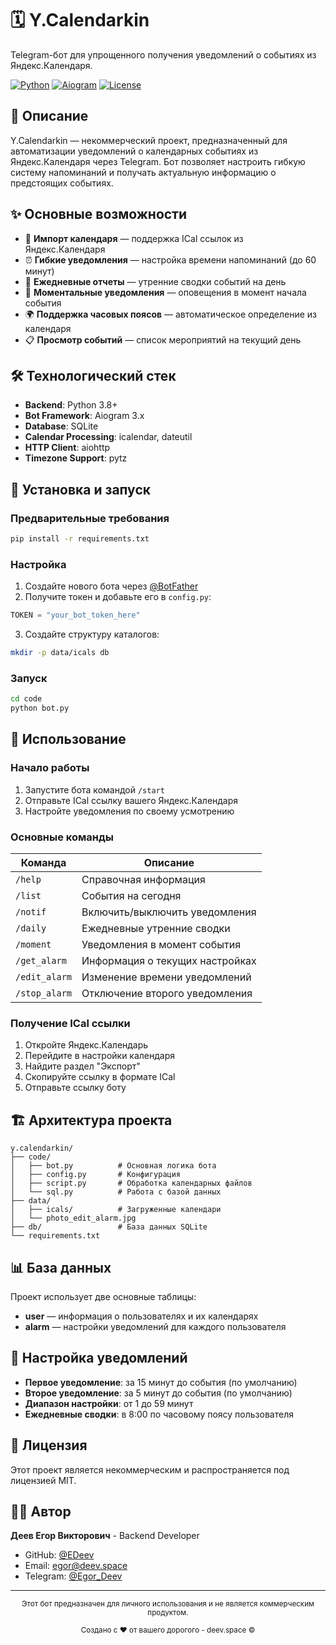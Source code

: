 # 🗓️ Y.Calendarkin

Telegram-бот для упрощенного получения уведомлений о событиях из Яндекс.Календаря.

[![Python](https://img.shields.io/badge/Python-3.8+-blue.svg)](https://python.org)
[![Aiogram](https://img.shields.io/badge/Aiogram-3.x-green.svg)](https://docs.aiogram.dev/)
[![License](https://img.shields.io/badge/License-MIT-yellow.svg)](LICENSE)

## 📖 Описание

Y.Calendarkin — некоммерческий проект, предназначенный для автоматизации уведомлений о календарных событиях из Яндекс.Календаря через Telegram. Бот позволяет настроить гибкую систему напоминаний и получать актуальную информацию о предстоящих событиях.

## ✨ Основные возможности

- 📅 **Импорт календаря** — поддержка ICal ссылок из Яндекс.Календаря
- ⏰ **Гибкие уведомления** — настройка времени напоминаний (до 60 минут)
- 🌅 **Ежедневные отчеты** — утренние сводки событий на день
- 🎯 **Моментальные уведомления** — оповещения в момент начала события
- 🌍 **Поддержка часовых поясов** — автоматическое определение из календаря
- 📋 **Просмотр событий** — список мероприятий на текущий день

## 🛠️ Технологический стек

- **Backend**: Python 3.8+
- **Bot Framework**: Aiogram 3.x
- **Database**: SQLite
- **Calendar Processing**: icalendar, dateutil
- **HTTP Client**: aiohttp
- **Timezone Support**: pytz

## 🚀 Установка и запуск

### Предварительные требования

```bash
pip install -r requirements.txt
```

### Настройка

1. Создайте нового бота через [@BotFather](https://t.me/BotFather)
2. Получите токен и добавьте его в `config.py`:

```python
TOKEN = "your_bot_token_here"
```

3. Создайте структуру каталогов:

```bash
mkdir -p data/icals db
```

### Запуск

```bash
cd code
python bot.py
```

## 📝 Использование

### Начало работы

1. Запустите бота командой `/start`
2. Отправьте ICal ссылку вашего Яндекс.Календаря
3. Настройте уведомления по своему усмотрению

### Основные команды

| Команда | Описание |
|---------|----------|
| `/help` | Справочная информация |
| `/list` | События на сегодня |
| `/notif` | Включить/выключить уведомления |
| `/daily` | Ежедневные утренние сводки |
| `/moment` | Уведомления в момент события |
| `/get_alarm` | Информация о текущих настройках |
| `/edit_alarm` | Изменение времени уведомлений |
| `/stop_alarm` | Отключение второго уведомления |

### Получение ICal ссылки

1. Откройте Яндекс.Календарь
2. Перейдите в настройки календаря
3. Найдите раздел "Экспорт"
4. Скопируйте ссылку в формате ICal
5. Отправьте ссылку боту

## 🏗️ Архитектура проекта

```
y.calendarkin/
├── code/
│   ├── bot.py          # Основная логика бота
│   ├── config.py       # Конфигурация
│   ├── script.py       # Обработка календарных файлов
│   └── sql.py          # Работа с базой данных
├── data/
│   ├── icals/          # Загруженные календари
│   └── photo_edit_alarm.jpg
├── db/                 # База данных SQLite
└── requirements.txt
```

## 📊 База данных

Проект использует две основные таблицы:

- **user** — информация о пользователях и их календарях
- **alarm** — настройки уведомлений для каждого пользователя

## 🔧 Настройка уведомлений

- **Первое уведомление**: за 15 минут до события (по умолчанию)
- **Второе уведомление**: за 5 минут до события (по умолчанию)
- **Диапазон настройки**: от 1 до 59 минут
- **Ежедневные сводки**: в 8:00 по часовому поясу пользователя

## 📄 Лицензия

Этот проект является некоммерческим и распространяется под лицензией MIT.

## 👨‍💻 Автор

**Деев Егор Викторович** - Backend Developer  
- GitHub: [@EDeev](https://github.com/EDeev)
- Email: egor@deev.space
- Telegram: [@Egor_Deev](https://t.me/Egor_Deev)

---

<div align="center">
  <sub>Этот бот предназначен для личного использования и не является коммерческим продуктом.</sub>
  <p><sub>Создано с ❤️ от вашего дорогого - deev.space ©</sub></p>
</div>

